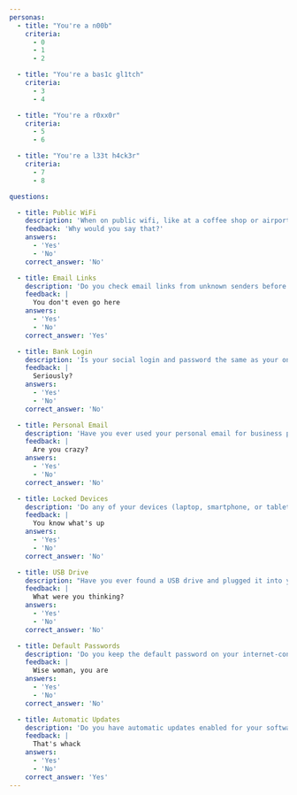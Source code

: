 ```yaml
---
personas:
  - title: "You're a n00b"
    criteria:
      - 0
      - 1
      - 2

  - title: "You're a bas1c gl1tch"
    criteria:
      - 3
      - 4

  - title: "You're a r0xx0r"
    criteria:
      - 5
      - 6

  - title: "You're a l33t h4ck3r"
    criteria:
      - 7
      - 8

questions:

  - title: Public WiFi
    description: 'When on public wifi, like at a coffee shop or airport, have you ever made an online purchase?'
    feedback: 'Why would you say that?'
    answers:
      - 'Yes'
      - 'No'
    correct_answer: 'No'

  - title: Email Links
    description: 'Do you check email links from unknown senders before clicking on them?'
    feedback: |
      You don't even go here
    answers:
      - 'Yes'
      - 'No'
    correct_answer: 'Yes'

  - title: Bank Login
    description: 'Is your social login and password the same as your online banking login and password?'
    feedback: |
      Seriously?
    answers:
      - 'Yes'
      - 'No'
    correct_answer: 'No'

  - title: Personal Email
    description: 'Have you ever used your personal email for business purposes?'
    feedback: |
      Are you crazy?
    answers:
      - 'Yes'
      - 'No'
    correct_answer: 'No'

  - title: Locked Devices
    description: 'Do any of your devices (laptop, smartphone, or tablet) open without a password?'
    feedback: |
      You know what's up
    answers:
      - 'Yes'
      - 'No'
    correct_answer: 'No'

  - title: USB Drive
    description: "Have you ever found a USB drive and plugged it into your computer to see what's on it?"
    feedback: |
      What were you thinking?
    answers:
      - 'Yes'
      - 'No'
    correct_answer: 'No'

  - title: Default Passwords
    description: 'Do you keep the default password on your internet-connected home devices?'
    feedback: |
      Wise woman, you are
    answers:
      - 'Yes'
      - 'No'
    correct_answer: 'No'

  - title: Automatic Updates
    description: 'Do you have automatic updates enabled for your software and operating system?'
    feedback: |
      That's whack
    answers:
      - 'Yes'
      - 'No'
    correct_answer: 'Yes'
---
```

